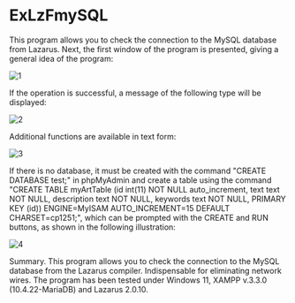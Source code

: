 # ExLzFmySQL
This program allows you to check the connection to the MySQL database from Lazarus. Next, the first window of the program is presented, giving a general idea of ​​the program:

![1](https://user-images.githubusercontent.com/10297748/150673555-813e8ad2-0363-4eef-9a0d-7c1ffd538c85.png)

If the operation is successful, a message of the following type will be displayed:

![2](https://user-images.githubusercontent.com/10297748/150673824-6e46db1e-600d-4772-b753-703ba847df00.png)

Additional functions are available in text form:

![3](https://user-images.githubusercontent.com/10297748/150673922-ec9a4a1d-35e7-481e-b748-72e26b2a8356.png)

If there is no database, it must be created with the command "CREATE DATABASE test;" in phpMyAdmin and create a table using the command "CREATE TABLE myArtTable (id int(11) NOT NULL auto_increment, text text NOT NULL, description text NOT NULL, keywords text NOT NULL, PRIMARY KEY (id)) ENGINE=MyISAM AUTO_INCREMENT=15 DEFAULT CHARSET=cp1251;", which can be prompted with the CREATE and RUN buttons, as shown in the following illustration:

![4](https://user-images.githubusercontent.com/10297748/150674232-453d7455-8435-4b05-84b6-3c58751674c0.png)

Summary. This program allows you to check the connection to the MySQL database from the Lazarus compiler. Indispensable for eliminating network wires. The program has been tested under Windows 11, XAMPP v.3.3.0 (10.4.22-MariaDB) and Lazarus 2.0.10.
